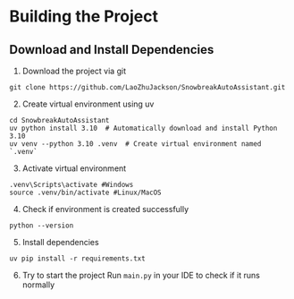 # Building the Project
## Download and Install Dependencies
1. Download the project via git
```
git clone https://github.com/LaoZhuJackson/SnowbreakAutoAssistant.git
```
2. Create virtual environment using uv
```
cd SnowbreakAutoAssistant
uv python install 3.10  # Automatically download and install Python 3.10
uv venv --python 3.10 .venv  # Create virtual environment named `.venv`
```
3. Activate virtual environment
```
.venv\Scripts\activate #Windows
source .venv/bin/activate #Linux/MacOS
```
4. Check if environment is created successfully
```
python --version
```
5. Install dependencies
```
uv pip install -r requirements.txt
```
6. Try to start the project
Run `main.py` in your IDE to check if it runs normally